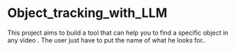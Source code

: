 # Object_tracking_with_LLM
This project aims to  build a tool that can help you to find a specific object in any video . The user just have to put the name of what he looks for..

